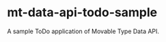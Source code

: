 mt-data-api-todo-sample
=======================

A sample ToDo application of Movable Type Data API.
